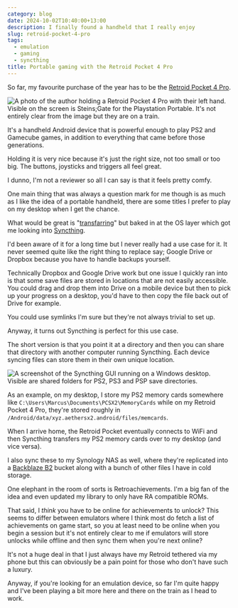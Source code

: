 ```yaml
---
category: blog
date: 2024-10-02T10:40:00+13:00
description: I finally found a handheld that I really enjoy
slug: retroid-pocket-4-pro
tags:
  - emulation
  - gaming
  - syncthing
title: Portable gaming with the Retroid Pocket 4 Pro
---
```

So far, my favourite purchase of the year has to be the [Retroid Pocket 4 Pro](https://www.goretroid.com/products/retroid-pocket-4-handheld).

![A photo of the author holding a Retroid Pocket 4 Pro with their left hand. Visible on the screen is Steins;Gate for the Playstation Portable. It's not entirely clear from the image but they are on a train.](https://cdn.utf9k.net/blog/retroid-pocket-4-pro/steinsgate-train.jpg)

It's a handheld Android device that is powerful enough to play PS2 and Gamecube games, in addition to everything that came before those generations.

Holding it is very nice because it's just the right size, not too small or too big. The buttons, joysticks and triggers all feel great.

I dunno, I'm not a reviewer so all I can say is that it feels pretty comfy.

One main thing that was always a question mark for me though is as much as I like the idea of a portable handheld, there are some titles I prefer to play on my desktop when I get the chance.

What would be great is "[transfarring](https://youtu.be/flK748GogoA)" but baked in at the OS layer which got me looking into [Syncthing](https://syncthing.net/).

I'd been aware of it for a long time but I never really had a use case for it. It never seemed quite like the right thing to replace say; Google Drive or Dropbox because you have to handle backups yourself.

Technically Dropbox and Google Drive work but one issue I quickly ran into is that some save files are stored in locations that are not easily accessible. You could drag and drop them into Drive on a mobile device but then to pick up your progress on a desktop, you'd have to then copy the file back out of Drive for example.

You could use symlinks I'm sure but they're not always trivial to set up.

Anyway, it turns out Syncthing is perfect for this use case.

The short version is that you point it at a directory and then you can share that directory with another computer running Syncthing. Each device syncing files can store them in their own unique location.

![A screenshot of the Syncthing GUI running on a Windows desktop. Visible are shared folders for PS2, PS3 and PSP save directories.](https://cdn.utf9k.net/blog/retroid-pocket-4-pro/syncthing-desktop.png)

As an example, on my desktop, I store my PS2 memory cards somewhere like `C:\Users\Marcus\Documents\PCSX2\MemoryCards` while on my Retroid Pocket 4 Pro, they're stored roughly in `/Android/data/xyz.aethersx2.android/files/memcards`.

When I arrive home, the Retroid Pocket eventually connects to WiFi and then Syncthing transfers my PS2 memory cards over to my desktop (and vice versa).

I also sync these to my Synology NAS as well, where they're replicated into a [Backblaze B2](https://www.backblaze.com/cloud-storage) bucket along with a bunch of other files I have in cold storage.

One elephant in the room of sorts is Retroachievements. I'm a big fan of the idea and even updated my library to only have RA compatible ROMs.

That said, I *think* you have to be online for achievements to unlock? This seems to differ between emulators where I think most do fetch a list of achievements on game start, so you at least need to be online when you begin a session but it's not entirely clear to me if emulators will store unlocks while offline and then sync them when you're next online?

It's not a huge deal in that I just always have my Retroid tethered via my phone but this can obviously be a pain point for those who don't have such a luxury.

Anyway, if you're looking for an emulation device, so far I'm quite happy and I've been playing a bit more here and there on the train as I head to work.